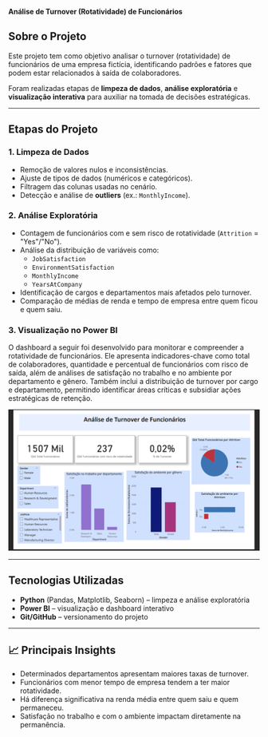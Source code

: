 **Análise de Turnover (Rotatividade) de Funcionários**

## Sobre o Projeto
Este projeto tem como objetivo analisar o turnover (rotatividade) de funcionários de uma empresa fictícia, identificando padrões e fatores que podem estar relacionados à saída de colaboradores.  

Foram realizadas etapas de **limpeza de dados**, **análise exploratória** e **visualização interativa** para auxiliar na tomada de decisões estratégicas.

---

## Etapas do Projeto

### 1. Limpeza de Dados
- Remoção de valores nulos e inconsistências.
- Ajuste de tipos de dados (numéricos e categóricos).
- Filtragem das colunas usadas no cenário.
- Detecção e análise de **outliers** (ex.: `MonthlyIncome`).

### 2. Análise Exploratória
- Contagem de funcionários com e sem risco de rotatividade (`Attrition` = "Yes"/"No").
- Análise da distribuição de variáveis como:
  - `JobSatisfaction`
  - `EnvironmentSatisfaction`
  - `MonthlyIncome`
  - `YearsAtCompany`
- Identificação de cargos e departamentos mais afetados pelo turnover.
- Comparação de médias de renda e tempo de empresa entre quem ficou e quem saiu.

### 3. Visualização no Power BI
O dashboard a seguir foi desenvolvido para monitorar e compreender a rotatividade de funcionários. Ele apresenta indicadores-chave como total de colaboradores, quantidade e percentual de funcionários com risco de saída, além de análises de satisfação no trabalho e no ambiente por departamento e gênero. Também inclui a distribuição de turnover por cargo e departamento, permitindo identificar áreas críticas e subsidiar ações estratégicas de retenção.

![Dasboard final](img/turnover-pbi.png)

---

## Tecnologias Utilizadas
- **Python** (Pandas, Matplotlib, Seaborn) – limpeza e análise exploratória
- **Power BI** – visualização e dashboard interativo
- **Git/GitHub** – versionamento do projeto

---

## 📈 Principais Insights
- Determinados departamentos apresentam maiores taxas de turnover.
- Funcionários com menor tempo de empresa tendem a ter maior rotatividade.
- Há diferença significativa na renda média entre quem saiu e quem permaneceu.
- Satisfação no trabalho e com o ambiente impactam diretamente na permanência.


